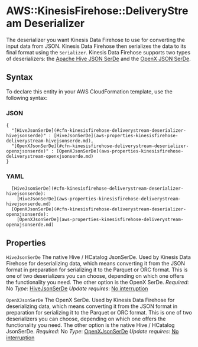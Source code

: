 # AWS::KinesisFirehose::DeliveryStream Deserializer<a name="aws-properties-kinesisfirehose-deliverystream-deserializer"></a>

The deserializer you want Kinesis Data Firehose to use for converting the input data from JSON\. Kinesis Data Firehose then serializes the data to its final format using the `Serializer`\. Kinesis Data Firehose supports two types of deserializers: the [Apache Hive JSON SerDe](https://cwiki.apache.org/confluence/display/Hive/LanguageManual+DDL#LanguageManualDDL-JSON) and the [OpenX JSON SerDe](https://github.com/rcongiu/Hive-JSON-Serde)\.

## Syntax<a name="aws-properties-kinesisfirehose-deliverystream-deserializer-syntax"></a>

To declare this entity in your AWS CloudFormation template, use the following syntax:

### JSON<a name="aws-properties-kinesisfirehose-deliverystream-deserializer-syntax.json"></a>

```
{
  "[HiveJsonSerDe](#cfn-kinesisfirehose-deliverystream-deserializer-hivejsonserde)" : [HiveJsonSerDe](aws-properties-kinesisfirehose-deliverystream-hivejsonserde.md),
  "[OpenXJsonSerDe](#cfn-kinesisfirehose-deliverystream-deserializer-openxjsonserde)" : [OpenXJsonSerDe](aws-properties-kinesisfirehose-deliverystream-openxjsonserde.md)
}
```

### YAML<a name="aws-properties-kinesisfirehose-deliverystream-deserializer-syntax.yaml"></a>

```
  [HiveJsonSerDe](#cfn-kinesisfirehose-deliverystream-deserializer-hivejsonserde):
    [HiveJsonSerDe](aws-properties-kinesisfirehose-deliverystream-hivejsonserde.md)
  [OpenXJsonSerDe](#cfn-kinesisfirehose-deliverystream-deserializer-openxjsonserde):
    [OpenXJsonSerDe](aws-properties-kinesisfirehose-deliverystream-openxjsonserde.md)
```

## Properties<a name="aws-properties-kinesisfirehose-deliverystream-deserializer-properties"></a>

`HiveJsonSerDe`  <a name="cfn-kinesisfirehose-deliverystream-deserializer-hivejsonserde"></a>
The native Hive / HCatalog JsonSerDe\. Used by Kinesis Data Firehose for deserializing data, which means converting it from the JSON format in preparation for serializing it to the Parquet or ORC format\. This is one of two deserializers you can choose, depending on which one offers the functionality you need\. The other option is the OpenX SerDe\.
*Required*: No
*Type*: [HiveJsonSerDe](aws-properties-kinesisfirehose-deliverystream-hivejsonserde.md)
*Update requires*: [No interruption](https://docs.aws.amazon.com/AWSCloudFormation/latest/UserGuide/using-cfn-updating-stacks-update-behaviors.html#update-no-interrupt)

`OpenXJsonSerDe`  <a name="cfn-kinesisfirehose-deliverystream-deserializer-openxjsonserde"></a>
The OpenX SerDe\. Used by Kinesis Data Firehose for deserializing data, which means converting it from the JSON format in preparation for serializing it to the Parquet or ORC format\. This is one of two deserializers you can choose, depending on which one offers the functionality you need\. The other option is the native Hive / HCatalog JsonSerDe\.
*Required*: No
*Type*: [OpenXJsonSerDe](aws-properties-kinesisfirehose-deliverystream-openxjsonserde.md)
*Update requires*: [No interruption](https://docs.aws.amazon.com/AWSCloudFormation/latest/UserGuide/using-cfn-updating-stacks-update-behaviors.html#update-no-interrupt)
